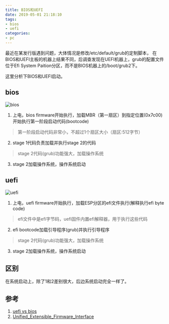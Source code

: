 ```yaml
---
title: BIOS和UEFI
date: 2019-05-01 21:18:10
tags:
- bios
- uefi
categories:
- pc
---
```


最近在某发行版遇到问题，大体情况是修改/etc/default/grub的定制脚本，
在BIOS和UEFI主板的机器上结果不同，后调查发现在UEFI机器上，grub的配置文件
位于Efi System Paition分区，而不是BIOS机器上的/boot/grub2下。

这里分析下BIOS和UEFI启动。

## bios
![ bios ](BIOS和UEFI/bios.png)

1. 上电，bios firmware开始执行，加载MBR（第一扇区）到指定位置(0x7c00)开始执行第一阶段启动代码(bootcode)
> 第一阶段启动代码非常小，不超过1个扇区大小（扇区:512字节）

2. stage 1代码负责加载并执行stage 2的代码
> stage 2代码(grub)功能强大，加载操作系统

3. stage 2加载操作系统，操作系统启动

## uefi
![ uefi ](BIOS和UEFI/uefi.png)

1. 上电，uefi firmware开始执行，加载ESP分区的efi文件执行(解释执行efi byte code)
> efi文件中是efi字节码，uefi固件内置efi解释器，用于执行这些代码

2. efi bootcode加载引导程序(grub)并执行引导程序
> stage 2代码(grub)功能强大，加载操作系统

3. stage 2加载操作系统，操作系统启动

## 区别
在系统启动上，除了1和2差别很大，后边系统启动完全一样了。

## 参考
1. [uefi vs bios](https://www.partitionwizard.com/partitionmagic/uefi-vs-bios.html)
2. [Unified_Extensible_Firmware_Interface](https://en.wikipedia.org/wiki/Unified_Extensible_Firmware_Interface)